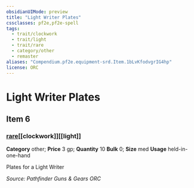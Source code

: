 ```yaml
---
obsidianUIMode: preview
title: "Light Writer Plates"
cssclasses: pf2e,pf2e-spell
tags:
  - trait/clockwork
  - trait/light
  - trait/rare
  - category/other
  - remaster
aliases: "Compendium.pf2e.equipment-srd.Item.1bLvKfodvgrIG4hp"
license: ORC
---
```

# Light Writer Plates
## Item 6
### [rare](rare "Rare Rarity Trait")[[clockwork]][[light]]

**Category** other; 
**Price** 3 gp; **Quantity** 10
**Bulk** 0; **Size** med
**Usage** held-in-one-hand

Plates for a Light Writer

*Source: Pathfinder Guns & Gears*
*ORC*